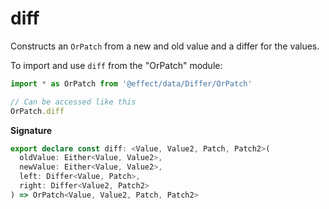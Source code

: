 # diff

Constructs an `OrPatch` from a new and old value and a differ for the
values.

To import and use `diff` from the "OrPatch" module:

```ts
import * as OrPatch from '@effect/data/Differ/OrPatch'

// Can be accessed like this
OrPatch.diff
```

**Signature**

```ts
export declare const diff: <Value, Value2, Patch, Patch2>(
  oldValue: Either<Value, Value2>,
  newValue: Either<Value, Value2>,
  left: Differ<Value, Patch>,
  right: Differ<Value2, Patch2>
) => OrPatch<Value, Value2, Patch, Patch2>
```
